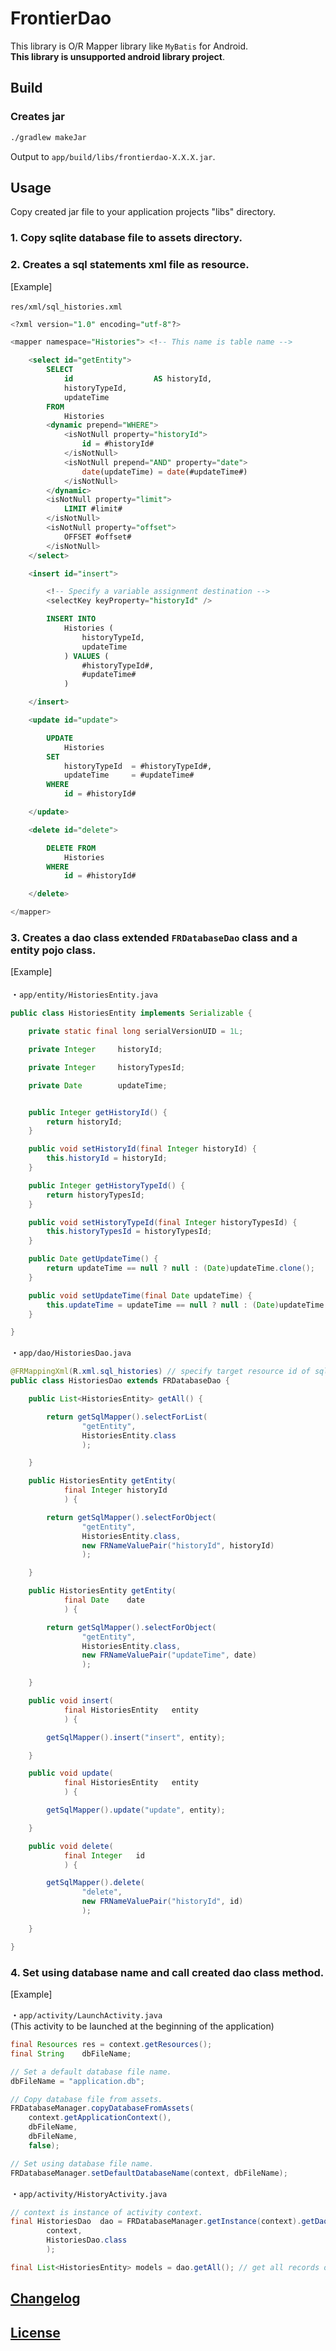 # FrontierDao

This library is O/R Mapper library like `MyBatis` for Android.<br>
<strong>This library is unsupported android library project</strong>.


## Build

### Creates jar

```bash
./gradlew makeJar
```

Output to `app/build/libs/frontierdao-X.X.X.jar`.

## Usage

Copy created jar file to your application projects "libs" directory.

### 1. Copy sqlite database file to assets directory.

### 2. Creates a sql statements xml file as resource.
[Example]<br>
<br>
`res/xml/sql_histories.xml`
```sql
<?xml version="1.0" encoding="utf-8"?>

<mapper namespace="Histories"> <!-- This name is table name -->

    <select id="getEntity">
        SELECT
            id                  AS historyId,
            historyTypeId,
            updateTime
        FROM
            Histories
        <dynamic prepend="WHERE">
            <isNotNull property="historyId">
                id = #historyId#
            </isNotNull>
            <isNotNull prepend="AND" property="date">
                date(updateTime) = date(#updateTime#)
            </isNotNull>
        </dynamic>
        <isNotNull property="limit">
            LIMIT #limit#
        </isNotNull>
        <isNotNull property="offset">
            OFFSET #offset#
        </isNotNull>
    </select>

    <insert id="insert">

        <!-- Specify a variable assignment destination -->
        <selectKey keyProperty="historyId" />

        INSERT INTO
            Histories (
                historyTypeId,
                updateTime
            ) VALUES (
                #historyTypeId#,
                #updateTime#
            )

    </insert>

    <update id="update">

        UPDATE
            Histories
        SET
            historyTypeId  = #historyTypeId#,
            updateTime     = #updateTime#
        WHERE
            id = #historyId#

    </update>

    <delete id="delete">

        DELETE FROM
            Histories
        WHERE
            id = #historyId#

    </delete>

</mapper>

```

### 3. Creates a dao class extended `FRDatabaseDao` class and a entity pojo class.

[Example]<br>
<br>
・`app/entity/HistoriesEntity.java`
```java
public class HistoriesEntity implements Serializable {

    private static final long serialVersionUID = 1L;

    private Integer     historyId;

    private Integer     historyTypesId;

    private Date        updateTime;


    public Integer getHistoryId() {
        return historyId;
    }

    public void setHistoryId(final Integer historyId) {
        this.historyId = historyId;
    }

    public Integer getHistoryTypeId() {
        return historyTypesId;
    }

    public void setHistoryTypeId(final Integer historyTypesId) {
        this.historyTypesId = historyTypesId;
    }

    public Date getUpdateTime() {
        return updateTime == null ? null : (Date)updateTime.clone();
    }

    public void setUpdateTime(final Date updateTime) {
        this.updateTime = updateTime == null ? null : (Date)updateTime.clone();
    }

}
```

・`app/dao/HistoriesDao.java`

```java
@FRMappingXml(R.xml.sql_histories) // specify target resource id of sql xml file.
public class HistoriesDao extends FRDatabaseDao {

    public List<HistoriesEntity> getAll() {

        return getSqlMapper().selectForList(
                "getEntity",
                HistoriesEntity.class
                );

    }

    public HistoriesEntity getEntity(
            final Integer historyId
            ) {

        return getSqlMapper().selectForObject(
                "getEntity",
                HistoriesEntity.class,
                new FRNameValuePair("historyId", historyId)
                );

    }

    public HistoriesEntity getEntity(
            final Date    date
            ) {

        return getSqlMapper().selectForObject(
                "getEntity",
                HistoriesEntity.class,
                new FRNameValuePair("updateTime", date)
                );

    }

    public void insert(
            final HistoriesEntity   entity
            ) {

        getSqlMapper().insert("insert", entity);

    }

    public void update(
            final HistoriesEntity   entity
            ) {

        getSqlMapper().update("update", entity);

    }

    public void delete(
            final Integer   id
            ) {

        getSqlMapper().delete(
                "delete",
                new FRNameValuePair("historyId", id)
                );

    }

}
```

### 4. Set using database name and call created dao class method.

[Example]

・`app/activity/LaunchActivity.java`<br>
(This activity to be launched at the beginning of the application)

```java
final Resources res = context.getResources();
final String    dbFileName;

// Set a default database file name.
dbFileName = "application.db";

// Copy database file from assets.
FRDatabaseManager.copyDatabaseFromAssets(
    context.getApplicationContext(),
    dbFileName,
    dbFileName,
    false);

// Set using database file name.
FRDatabaseManager.setDefaultDatabaseName(context, dbFileName);
```

・`app/activity/HistoryActivity.java`

```java
// context is instance of activity context.
final HistoriesDao  dao = FRDatabaseManager.getInstance(context).getDao(
        context,
        HistoriesDao.class
        );

final List<HistoriesEntity> models = dao.getAll(); // get all records of Histories table.
```

## [Changelog](CHANGELOG.md)

## [License](LICENSE)
